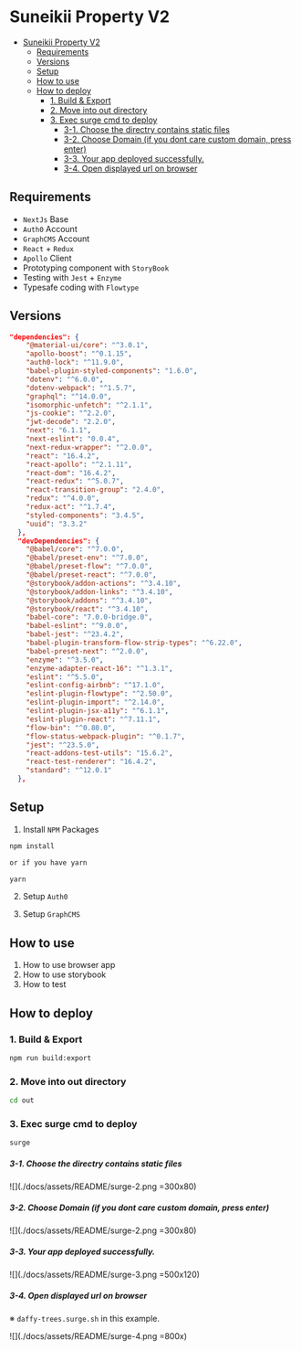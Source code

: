 # Suneikii Property V2

<!-- TOC -->

- [Suneikii Property V2](#suneikii-property-v2)
  - [Requirements](#requirements)
  - [Versions](#versions)
  - [Setup](#setup)
  - [How to use](#how-to-use)
  - [How to deploy](#how-to-deploy)
    - [1. Build & Export](#1-build--export)
    - [2. Move into out directory](#2-move-into-out-directory)
    - [3. Exec surge cmd to deploy](#3-exec-surge-cmd-to-deploy)
        - [3-1. Choose the directry contains static files](#3-1-choose-the-directry-contains-static-files)
        - [3-2. Choose Domain (if you dont care custom domain, press enter)](#3-2-choose-domain-if-you-dont-care-custom-domain-press-enter)
        - [3-3. Your app deployed successfully.](#3-3-your-app-deployed-successfully)
        - [3-4. Open displayed url on browser](#3-4-open-displayed-url-on-browser)

<!-- /TOC -->

## Requirements
* `NextJs` Base
* `Auth0` Account
* `GraphCMS` Account
* `React` + `Redux`
* `Apollo` Client
* Prototyping component with `StoryBook`
* Testing with `Jest` + `Enzyme`
* Typesafe coding with `Flowtype`

## Versions

```json
"dependencies": {
    "@material-ui/core": "^3.0.1",
    "apollo-boost": "^0.1.15",
    "auth0-lock": "^11.9.0",
    "babel-plugin-styled-components": "1.6.0",
    "dotenv": "^6.0.0",
    "dotenv-webpack": "^1.5.7",
    "graphql": "^14.0.0",
    "isomorphic-unfetch": "^2.1.1",
    "js-cookie": "^2.2.0",
    "jwt-decode": "2.2.0",
    "next": "6.1.1",
    "next-eslint": "0.0.4",
    "next-redux-wrapper": "^2.0.0",
    "react": "16.4.2",
    "react-apollo": "^2.1.11",
    "react-dom": "16.4.2",
    "react-redux": "^5.0.7",
    "react-transition-group": "2.4.0",
    "redux": "^4.0.0",
    "redux-act": "^1.7.4",
    "styled-components": "3.4.5",
    "uuid": "3.3.2"
  },
  "devDependencies": {
    "@babel/core": "^7.0.0",
    "@babel/preset-env": "^7.0.0",
    "@babel/preset-flow": "^7.0.0",
    "@babel/preset-react": "^7.0.0",
    "@storybook/addon-actions": "^3.4.10",
    "@storybook/addon-links": "^3.4.10",
    "@storybook/addons": "^3.4.10",
    "@storybook/react": "^3.4.10",
    "babel-core": "7.0.0-bridge.0",
    "babel-eslint": "^9.0.0",
    "babel-jest": "^23.4.2",
    "babel-plugin-transform-flow-strip-types": "^6.22.0",
    "babel-preset-next": "^2.0.0",
    "enzyme": "^3.5.0",
    "enzyme-adapter-react-16": "^1.3.1",
    "eslint": "^5.5.0",
    "eslint-config-airbnb": "^17.1.0",
    "eslint-plugin-flowtype": "^2.50.0",
    "eslint-plugin-import": "^2.14.0",
    "eslint-plugin-jsx-a11y": "^6.1.1",
    "eslint-plugin-react": "^7.11.1",
    "flow-bin": "^0.80.0",
    "flow-status-webpack-plugin": "^0.1.7",
    "jest": "^23.5.0",
    "react-addons-test-utils": "15.6.2",
    "react-test-renderer": "16.4.2",
    "standard": "^12.0.1"
  },
```

## Setup

1. Install `NPM` Packages

```bash
npm install

or if you have yarn

yarn
```

2. Setup `Auth0`

3. Setup `GraphCMS`

## How to use

1. How to use browser app
2. How to use storybook
3. How to test

## How to deploy

### 1. Build & Export

```bash
npm run build:export
```

### 2. Move into out directory

```bash
cd out
```

### 3. Exec surge cmd to deploy

```bash
surge
```

##### 3-1. Choose the directry contains static files

![](./docs/assets/README/surge-2.png =300x80)

##### 3-2. Choose Domain (if you dont care custom domain, press enter)

![](./docs/assets/README/surge-2.png =300x80)

##### 3-3. Your app deployed successfully.

![](./docs/assets/README/surge-3.png =500x120)

##### 3-4. Open displayed url on browser
※ `daffy-trees.surge.sh` in this example.

![](./docs/assets/README/surge-4.png =800x)
